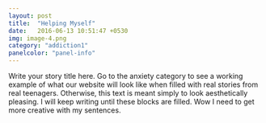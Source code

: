 ```yaml
---
layout: post
title:  "Helping Myself"
date:   2016-06-13 10:51:47 +0530
img: image-4.png
category: "addiction1"
panelcolor: "panel-info"
---
```

Write your story title here. Go to the anxiety category to see a working example of what our website will look like when filled with real stories from real teenagers. Otherwise, this text is meant simply to look aesthetically pleasing. I will keep writing until these blocks are filled. Wow I need to get more creative with my sentences.